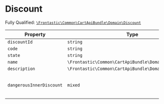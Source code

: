 #  Discount

Fully Qualified: [`\Frontastic\Common\CartApiBundle\Domain\Discount`](../../../../src/php/CartApiBundle/Domain/Discount.php)

Property|Type|Default|Description
--------|----|-------|-----------
`discountId`|`string`||
`code`|`string`||
`state`|`string`||
`name`|`\Frontastic\Common\CartApiBundle\Domain\Translatable`||
`description`|`\Frontastic\Common\CartApiBundle\Domain\Translatable`||
`dangerousInnerDiscount`|`mixed`||Access original object from backend

